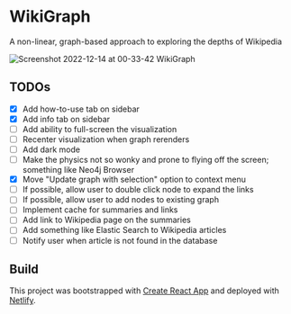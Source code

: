 # WikiGraph

A non-linear, graph-based approach to exploring the depths of Wikipedia

![Screenshot 2022-12-14 at 00-33-42 WikiGraph](https://user-images.githubusercontent.com/43253634/207545984-ca9613a5-865c-400b-9be3-e5c20dc9481e.png)

## TODOs

-   [x] Add how-to-use tab on sidebar
-   [x] Add info tab on sidebar
-   [ ] Add ability to full-screen the visualization
-   [ ] Recenter visualization when graph rerenders
-   [ ] Add dark mode
-   [ ] Make the physics not so wonky and prone to flying off the screen; something like Neo4j Browser
-   [x] Move "Update graph with selection" option to context menu
-   [ ] If possible, allow user to double click node to expand the links
-   [ ] If possible, allow user to add nodes to existing graph
-   [ ] Implement cache for summaries and links
-   [ ] Add link to Wikipedia page on the summaries
-   [ ] Add something like Elastic Search to Wikipedia articles
-   [ ] Notify user when article is not found in the database

## Build

This project was bootstrapped with [Create React App](https://github.com/facebook/create-react-app) and deployed with [Netlify](https://www.netlify.com/).
